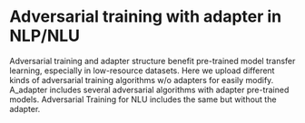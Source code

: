 # Adversarial training with adapter in NLP/NLU

Adversarial training and adapter structure benefit pre-trained model transfer learning, especially in low-resource datasets. Here we upload different kinds of adversarial training algorithms w/o adapters for easily modify. A_adapter includes several adversarial algorithms with adapter pre-trained models. Adversarial Training for NLU includes the same but without the adapter.
